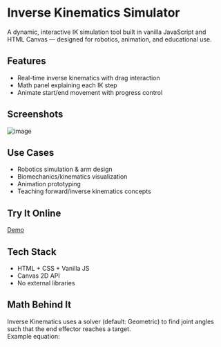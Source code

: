 # Inverse Kinematics Simulator
A dynamic, interactive IK simulation tool built in vanilla JavaScript and HTML Canvas — designed for robotics, animation, and educational use.

## Features
- Real-time inverse kinematics with drag interaction
- Math panel explaining each IK step
- Animate start/end movement with progress control

## Screenshots
![image](https://github.com/user-attachments/assets/82add2e4-1697-4a12-9525-19c932b70cc1)

## Use Cases
- Robotics simulation & arm design
- Biomechanics/kinematics visualization
- Animation prototyping
- Teaching forward/inverse kinematics concepts

## Try It Online
[Demo](https://epe5phdpk7lviau25hb6zs.streamlit.app/)


## Tech Stack
- HTML + CSS + Vanilla JS
- Canvas 2D API
- No external libraries

## Math Behind It
Inverse Kinematics uses a solver (default: Geometric) to find joint angles such that the end effector reaches a target.  
Example equation:

